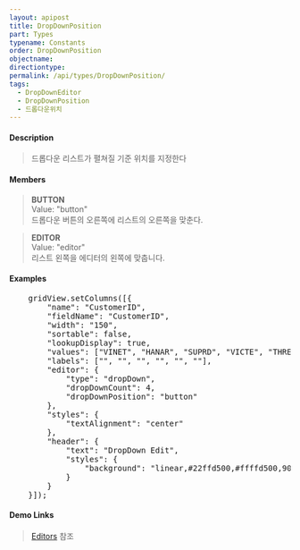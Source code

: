 ```yaml
---
layout: apipost
title: DropDownPosition
part: Types
typename: Constants
order: DropDownPosition
objectname: 
directiontype: 
permalink: /api/types/DropDownPosition/
tags:
  - DropDownEditor
  - DropDownPosition
  - 드롭다운위치
---
```


#### Description

> 드롭다운 리스트가 펼쳐질 기준 위치를 지정한다

#### Members

> **BUTTON**    
> Value: "button"   
> 드롭다운 버튼의 오른쪽에 리스트의 오른쪽을 맞춘다.  

> **EDITOR**  
> Value: "editor"   
> 리스트 왼쪽을 에디터의 왼쪽에 맞춥니다.   

#### Examples   

<pre class="prettyprint">
    gridView.setColumns([{
        "name": "CustomerID",
        "fieldName": "CustomerID",
        "width": "150",
        "sortable": false,
        "lookupDisplay": true,
        "values": ["VINET", "HANAR", "SUPRD", "VICTE", "THREE", "SEVEN"],
        "labels": ["<VINET>", "<HANAR>", "<SUPRD>", "<VICTE>", "<THREE>", "<SEVEN>"],
        "editor": {
            "type": "dropDown",
            "dropDownCount": 4,
            "dropDownPosition": "button"
        },
        "styles": {
            "textAlignment": "center"
        },
        "header": {
            "text": "DropDown Edit",
            "styles": {
                "background": "linear,#22ffd500,#ffffd500,90"
            }
        }
    }]);
</pre>

#### Demo Links

> [Editors](http://demo.realgrid.com/Demo/Editors) 참조  
 
